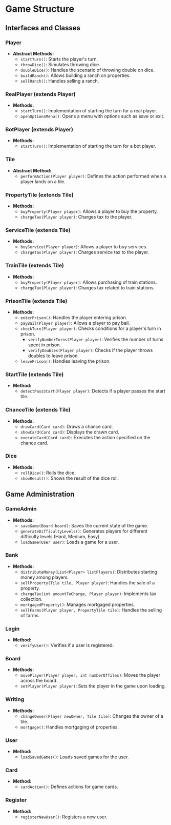 # Game Structure

## Interfaces and Classes

### Player
- **Abstract Methods:**
  + `startTurn()`: Starts the player's turn.
  + `throwDice()`: Simulates throwing dice.
  + `doubleDice()`: Handles the scenario of throwing double on dice.
  + `buildRanch()`: Allows building a ranch on properties.
  + `sellRanch()`: Handles selling a ranch.

### RealPlayer (extends Player)
- **Methods:**
  + `startTurn()`: Implementation of starting the turn for a real player.
  + `openOptionsMenu()`: Opens a menu with options such as save or exit.

### BotPlayer (extends Player)
- **Methods:**
  + `startTurn()`: Implementation of starting the turn for a bot player.

### Tile
- **Abstract Method:**
  + `performAction(Player player)`: Defines the action performed when a player lands on a tile.

### PropertyTile (extends Tile)
- **Methods:**
  + `buyProperty(Player player)`: Allows a player to buy the property.
  + `chargeTax(Player player)`: Charges tax to the player.

### ServiceTile (extends Tile)
- **Methods:**
  + `buyService(Player player)`: Allows a player to buy services.
  + `chargeTax(Player player)`: Charges service tax to the player.

### TrainTile (extends Tile)
- **Methods:**
  + `buyProperty(Player player)`: Allows purchasing of train stations.
  + `chargeTax(Player player)`: Charges tax related to train stations.

### PrisonTile (extends Tile)
- **Methods:**
  + `enterPrison()`: Handles the player entering prison.
  + `payBail(Player player)`: Allows a player to pay bail.
  + `checkTurn(Player player)`: Checks conditions for a player's turn in prison.
    - `verifyNumberTurns(Player player)`: Verifies the number of turns spent in prison.
    - `verifyDoubles(Player player)`: Checks if the player throws doubles to leave prison.
  + `leavePrison()`: Handles leaving the prison.

### StartTile (extends Tile)
- **Method:**
  + `detectPassStart(Player player)`: Detects if a player passes the start tile.

### ChanceTile (extends Tile)
- **Methods:**
  + `drawCard(Card card)`: Draws a chance card.
  + `showCard(Card card)`: Displays the drawn card.
  + `executeCard(Card card)`: Executes the action specified on the chance card.

### Dice
- **Methods:**
  + `rollDice()`: Rolls the dice.
  + `showResult()`: Shows the result of the dice roll.

## Game Administration

### GameAdmin
- **Methods:**
  + `saveGame(Board board)`: Saves the current state of the game.
  + `generateDifficultyLevels()`: Generates players for different difficulty levels (Hard, Medium, Easy).
  + `loadGame(User user)`: Loads a game for a user.

### Bank
- **Methods:**
  + `distributeMoney(List<Player> listPlayers)`: Distributes starting money among players.
  + `sellProperty(Tile tile, Player player)`: Handles the sale of a property.
  + `chargeTax(int amountToCharge, Player player)`: Implements tax collection.
  + `mortgagedProperty()`: Manages mortgaged properties.
  + `sellFarms(Player player, PropertyTile tile)`: Handles the selling of farms.

### Login
- **Method:**
  + `verifyUser()`: Verifies if a user is registered.

### Board
- **Methods:**
  + `movePlayer(Player player, int numberOfTiles)`: Moves the player across the board.
  + `setPlayer(Player player)`: Sets the player in the game upon loading.

### Writing
- **Methods:**
  + `changeOwner(Player newOwner, Tile tile)`: Changes the owner of a tile.
  + `mortgage()`: Handles mortgaging of properties.

### User
- **Method:**
  + `loadSavedGames()`: Loads saved games for the user.

### Card
- **Method:**
  + `cardAction()`: Defines actions for game cards.

### Register
- **Method:**
  + `registerNewUser()`: Registers a new user.
